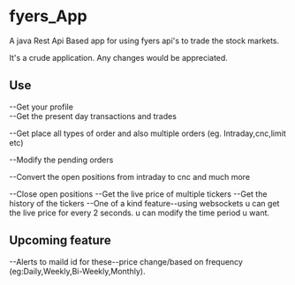 # fyers_App

A java Rest Api Based app for using fyers api's to trade the stock markets.

It's a crude application. Any changes would be appreciated.

## Use
--Get your profile
<br/>
--Get the present day transactions and trades

--Get place all types of order and also multiple orders (eg. Intraday,cnc,limit etc)

--Modify the pending orders

--Convert the open positions from intraday to cnc and much more

--Close open positions
--Get the live price of multiple tickers
--Get the history of the tickers
--One of a kind feature--using websockets u can get the live price for every 2 seconds. u can modify the time period u want.

## Upcoming feature
--Alerts to maild id for these--price change/based on frequency (eg:Daily,Weekly,Bi-Weekly,Monthly).
